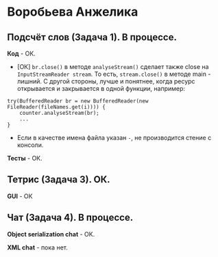 # Воробьева Анжелика

## Подсчёт слов (Задача 1). В процессе.

**Код** - ОК.

- [ОК] `br.close()` в методе `analyseStream()` сделает также close на `InputStreamReader stream`.
То есть, `stream.close()` в методе main - лишний.
С другой стороны, лучше и понятнее, когда ресурс открывается и закрывается в одной функции, например:
```
try(BufferedReader br = new BufferedReader(new FileReader(fileNames.get(i)))) {
	counter.analyseStream(br);
	...
}
```

- Если в качестве имена файла указан `-`, не производится стение с консоли.

**Тесты** - ОК.

## Тетрис (Задача 3). ОК.

**GUI** - ОК

## Чат (Задача 4). В процессе.

**Object serialization chat** - ОК.

**XML chat** - пока нет.
